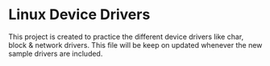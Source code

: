 # Linux Device Drivers

This project is created to practice the different device drivers like char, block & network drivers. This file will be keep on updated whenever the new sample drivers are included.
